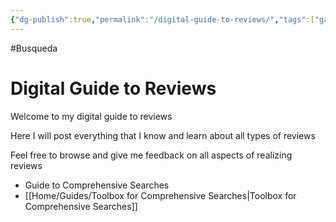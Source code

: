 ```yaml
---
{"dg-publish":true,"permalink":"/digital-guide-to-reviews/","tags":["gardenEntry"]}
---
```


#Busqueda 

# Digital Guide to Reviews

Welcome to my digital guide to reviews

Here I will post everything that I know and learn about all types of reviews

Feel free to browse and give me feedback on all aspects of realizing reviews

- Guide to Comprehensive Searches
- [[Home/Guides/Toolbox for Comprehensive Searches\|Toolbox for Comprehensive Searches]]